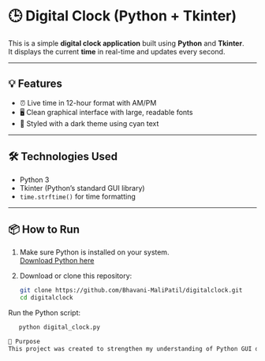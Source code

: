 # 🕒 Digital Clock (Python + Tkinter)

This is a simple **digital clock application** built using **Python** and **Tkinter**.  
It displays the current **time** in real-time and updates every second.

---

## 💡 Features

- ⏰ Live time in 12-hour format with AM/PM
- 🖥️ Clean graphical interface with large, readable fonts
- 🎨 Styled with a dark theme using cyan text

---

## 🛠️ Technologies Used

- Python 3
- Tkinter (Python’s standard GUI library)
- `time.strftime()` for time formatting

---

## 📦 How to Run

1. Make sure Python is installed on your system.  
   [Download Python here](https://www.python.org/downloads/)

2. Download or clone this repository:
   ```bash
   git clone https://github.com/Bhavani-MaliPatil/digitalclock.git
   cd digitalclock
Run the Python script:
```bash
   python digital_clock.py

📌 Purpose
This project was created to strengthen my understanding of Python GUI development and real-time event handling using tkinter.


